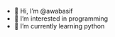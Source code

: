 - 👋 Hi, I’m @awabasif
- 👀 I’m interested in programming
- 🌱 I’m currently learning python
<!---
awabasif/awabasif is a ✨ special ✨ repository because its `README.md` (this file) appears on your GitHub profile.
You can click the Preview link to take a look at your changes.
--->
